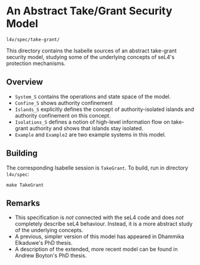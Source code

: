 An Abstract Take/Grant Security Model
=====================================

    l4v/spec/take-grant/

This directory contains the Isabelle sources of an abstract take-grant
security model, studying some of the underlying concepts of seL4's protection
mechanisms.


Overview
--------

 * `System_S` contains the operations and state space of the model.
 * `Confine_S` shows authority confinement
 * `Islands_S` explicitly defines the concept of authority-isolated islands
   and authority confinement on this concept.
 * `Isolations_S` defines a notion of high-level information flow on
   take-grant authority and shows that islands stay isolated.
 * `Example` and `Example2` are two example systems in this model.


Building
--------

The corresponding Isabelle session is `TakeGrant`. To build, run in directory `l4v/spec`:

    make TakeGrant


Remarks
-------

 * This specification is *not* connected with the seL4 code and does *not*
   completely describe seL4 behaviour. Instead, it is a more abstract study
   of the underlying concepts.
 * A previous, simpler version of this model has appeared in Dhammika
   Elkaduwe's PhD thesis.
 * A description of the extended, more recent model can be found in
   Andrew Boyton's PhD thesis.
